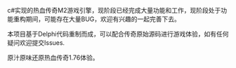c#实现的热血传奇M2游戏引擎，现阶段已经完成大量功能和工作，现阶段处于功能重构期间，可能存在大量BUG，欢迎有兴趣的一起完善下去。

本项目基于Delphi代码重制而成，可以配合传奇原始源码进行游戏体验，如有任何疑问欢迎提交Issues.

原汁原味还原热血传奇1.76体验。